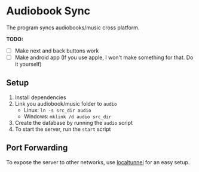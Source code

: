 # Audiobook Sync

The program syncs audiobooks/music cross platform.

**TODO:**

- [ ] Make next and back buttons work
- [ ] Make android app (If you use apple, I won't make something for that. Do it yourself)

## Setup

1. Install dependencies
2. Link you audiobook/music folder to `audio`
    - Linux: `ln -s src_dir audio`
    - Windows: `mklink /d audio src_dir`
3. Create the database by running the `audio` script
4. To start the server, run the `start` script

## Port Forwarding

To expose the server to other networks, use [localtunnel](https://www.npmjs.com/package/localtunnel) for an easy setup.
